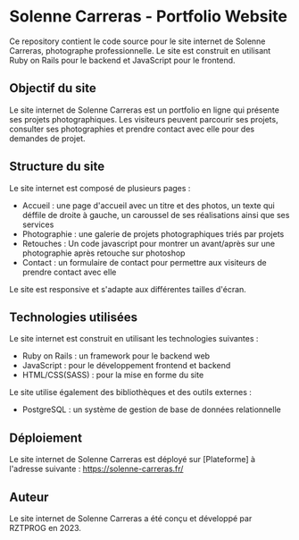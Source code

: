 # Solenne Carreras - Portfolio Website

Ce repository contient le code source pour le site internet de Solenne Carreras, photographe professionnelle. Le site est construit en utilisant Ruby on Rails pour le backend et JavaScript pour le frontend.

## Objectif du site

Le site internet de Solenne Carreras est un portfolio en ligne qui présente ses projets photographiques. Les visiteurs peuvent parcourir ses projets, consulter ses photographies et prendre contact avec elle pour des demandes de projet.

## Structure du site

Le site internet est composé de plusieurs pages :
- Accueil : une page d'accueil avec un titre et des photos, un texte qui déffile de droite à gauche, un caroussel de ses réalisations ainsi que ses services
- Photographie : une galerie de projets photographiques triés par projets
- Retouches : Un code javascript pour montrer un avant/après sur une photographie après retouche sur photoshop 
- Contact : un formulaire de contact pour permettre aux visiteurs de prendre contact avec elle

Le site est responsive et s'adapte aux différentes tailles d'écran.

## Technologies utilisées

Le site internet est construit en utilisant les technologies suivantes :
- Ruby on Rails : un framework pour le backend web
- JavaScript : pour le développement frontend et backend
- HTML/CSS(SASS) : pour la mise en forme du site

Le site utilise également des bibliothèques et des outils externes :
- PostgreSQL : un système de gestion de base de données relationnelle

## Déploiement

Le site internet de Solenne Carreras est déployé sur [Plateforme] à l'adresse suivante : https://solenne-carreras.fr/

## Auteur

Le site internet de Solenne Carreras a été conçu et développé par RZTPROG en 2023.